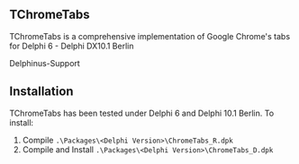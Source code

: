 ## TChromeTabs

TChromeTabs is a comprehensive implementation of Google Chrome's tabs for Delphi 6 - Delphi DX10.1 Berlin

Delphinus-Support

## Installation

TChromeTabs has been tested under Delphi 6 and Delphi 10.1 Berlin. To install:

1. Compile `.\Packages\<Delphi Version>\ChromeTabs_R.dpk`
2. Compile and Install `.\Packages\<Delphi Version>\ChromeTabs_D.dpk`
